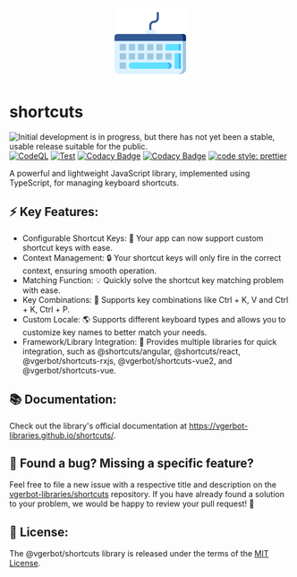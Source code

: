 <p align="center">
    <img src="https://github.com/vgerbot-libraries/shortcuts/raw/master/logo.png" width="128" height="128"/>
</p>

# shortcuts

![Initial development is in progress, but there has not yet been a stable, usable release suitable for the public.](https://www.repostatus.org/badges/latest/wip.svg) [![CodeQL](https://github.com/vgerbot-libraries/shortcuts/workflows/CodeQL/badge.svg)](https://github.com/vgerbot-libraries/shortcuts/actions?query=workflow%3ACodeQL) [![Test](https://github.com/y1j2x34/shortcuts/actions/workflows/runtest.yml/badge.svg)](https://github.com/y1j2x34/shortcuts/actions/workflows/runtest.yml) [![Codacy Badge](https://app.codacy.com/project/badge/Coverage/08bfda65b05c4df8a98e38847eed9712)](https://www.codacy.com/gh/y1j2x34/shortcuts/dashboard?utm_source=github.com&utm_medium=referral&utm_content=y1j2x34/shortcuts&utm_campaign=Badge_Coverage) [![Codacy Badge](https://api.codacy.com/project/badge/Grade/42d93433752e4bc290caa81857498ccc)](https://app.codacy.com/gh/y1j2x34/shortcuts?utm_source=github.com&utm_medium=referral&utm_content=y1j2x34/shortcuts&utm_campaign=Badge_Grade_Settings) [![code style: prettier](https://img.shields.io/badge/code_style-prettier-ff69b4.svg?style=flat-round)](https://github.com/prettier/prettier)
<!-- 
[![Discord](https://img.shields.io/discord/918876455457415229?color=7389d8&label=Discord&logo=discord&logoColor=fff)](https://discord.gg/9xSDF6ak) 
![NPM](https://img.shields.io/npm/l/@vgerbot/shortcuts?style=social)
-->

A powerful and lightweight JavaScript library, implemented using TypeScript, for managing keyboard shortcuts.

## ⚡️ Key Features:

- Configurable Shortcut Keys: 🔨 Your app can now support custom shortcut keys with ease.
- Context Management: 🔒 Your shortcut keys will only fire in the correct context, ensuring smooth operation.
- Matching Function: 💡 Quickly solve the shortcut key matching problem with ease.
- Key Combinations: 🎹 Supports key combinations like Ctrl + K, V and Ctrl + K, Ctrl + P.
- Custom Locale: 🌎 Supports different keyboard types and allows you to customize key names to better match your needs.
- Framework/Library Integration: 🔗 Provides multiple libraries for quick integration, such as @shortcuts/angular, @shortcuts/react, @vgerbot/shortcuts-rxjs, @vgerbot/shortcuts-vue2, and @vgerbot/shortcuts-vue.

## 📚 Documentation:
Check out the library's official documentation at https://vgerbot-libraries.github.io/shortcuts/.

## 💬 Found a bug? Missing a specific feature?
Feel free to file a new issue with a respective title and description on the [vgerbot-libraries/shortcuts](https://github.com/vgerbot-libraries/shortcuts) repository. If you have already found a solution to your problem, we would be happy to review your pull request! 🤝

## 📖 License:

The @vgerbot/shortcuts library is released under the terms of the [MIT License](./LICENSE).
